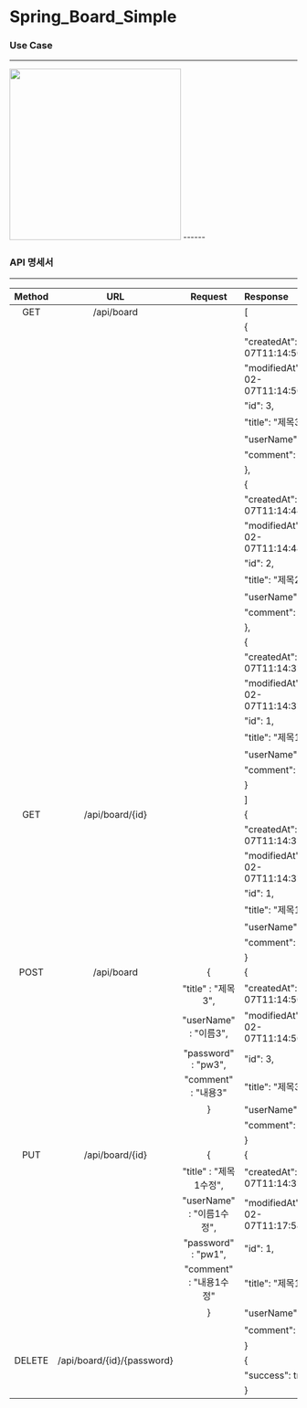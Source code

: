 # Spring_Board_Simple
### Use Case 
------
<img src ="https://user-images.githubusercontent.com/76714304/216903461-88b2822b-e2c7-4223-87c6-7a8d28007baf.png" width = "300" heigh = "400"/>
------

### API 명세서
------
| Method 	|             URL            	|          Request          	|                   Response                   	|
|:------:	|:--------------------------:	|:-------------------------:	|:--------------------------------------------	|
|   GET  	|         /api/board         	|                           	|                       [                      	|
|        	|                            	|                           	|                       {                      	|
|        	|                            	|                           	|  "createdAt": "2023-02-07T11:14:50.850221",  	|
|        	|                            	|                           	|  "modifiedAt": "2023-02-07T11:14:50.850221", 	|
|        	|                            	|                           	|                   "id": 3,                   	|
|        	|                            	|                           	|               "title": "제목3",              	|
|        	|                            	|                           	|             "userName": "이름3",             	|
|        	|                            	|                           	|               "comment": "pw3"               	|
|        	|                            	|                           	|                      },                      	|
|        	|                            	|                           	|                       {                      	|
|        	|                            	|                           	|  "createdAt": "2023-02-07T11:14:44.736994",  	|
|        	|                            	|                           	|  "modifiedAt": "2023-02-07T11:14:44.736994", 	|
|        	|                            	|                           	|                   "id": 2,                   	|
|        	|                            	|                           	|               "title": "제목2",              	|
|        	|                            	|                           	|             "userName": "이름2",             	|
|        	|                            	|                           	|               "comment": "pw2"               	|
|        	|                            	|                           	|                      },                      	|
|        	|                            	|                           	|                       {                      	|
|        	|                            	|                           	|  "createdAt": "2023-02-07T11:14:37.092625",  	|
|        	|                            	|                           	|  "modifiedAt": "2023-02-07T11:14:37.092625", 	|
|        	|                            	|                           	|                   "id": 1,                   	|
|        	|                            	|                           	|               "title": "제목1",              	|
|        	|                            	|                           	|             "userName": "이름1",             	|
|        	|                            	|                           	|               "comment": "pw1"               	|
|        	|                            	|                           	|                       }                      	|
|        	|                            	|                           	|                       ]                      	|
|   GET  	|       /api/board/{id}      	|                           	|                       {                      	|
|        	|                            	|                           	|  "createdAt": "2023-02-07T11:14:37.092625",  	|
|        	|                            	|                           	|  "modifiedAt": "2023-02-07T11:14:37.092625", 	|
|        	|                            	|                           	|                   "id": 1,                   	|
|        	|                            	|                           	|               "title": "제목1",              	|
|        	|                            	|                           	|             "userName": "이름1",             	|
|        	|                            	|                           	|               "comment": "pw1"               	|
|        	|                            	|                           	|                       }                      	|
|  POST  	|         /api/board         	|             {             	|                       {                      	|
|        	|                            	|     "title" : "제목3",    	|  "createdAt": "2023-02-07T11:14:50.8502205", 	|
|        	|                            	|   "userName" : "이름3",   	| "modifiedAt": "2023-02-07T11:14:50.8502205", 	|
|        	|                            	|    "password" : "pw3",    	|                   "id": 3,                   	|
|        	|                            	|    "comment" : "내용3"    	|               "title": "제목3",              	|
|        	|                            	|             }             	|             "userName": "이름3",             	|
|        	|                            	|                           	|               "comment": "pw3"               	|
|        	|                            	|                           	|                       }                      	|
|   PUT  	|       /api/board/{id}      	|             {             	|                       {                      	|
|        	|                            	|   "title" : "제목1수정",  	|  "createdAt": "2023-02-07T11:14:37.092625",  	|
|        	|                            	| "userName" : "이름1수정", 	| "modifiedAt": "2023-02-07T11:17:54.6647442", 	|
|        	|                            	|    "password" : "pw1",    	|                   "id": 1,                   	|
|        	|                            	|  "comment" : "내용1수정"  	|             "title": "제목1수정",            	|
|        	|                            	|             }             	|           "userName": "이름1수정",           	|
|        	|                            	|                           	|            "comment": "내용1수정"            	|
|        	|                            	|                           	|                       }                      	|
| DELETE 	| /api/board/{id}/{password} 	|                           	|                       {                      	|
|        	|                            	|                           	|                "success": true               	|
|        	|                            	|                           	|                       }                      	|
